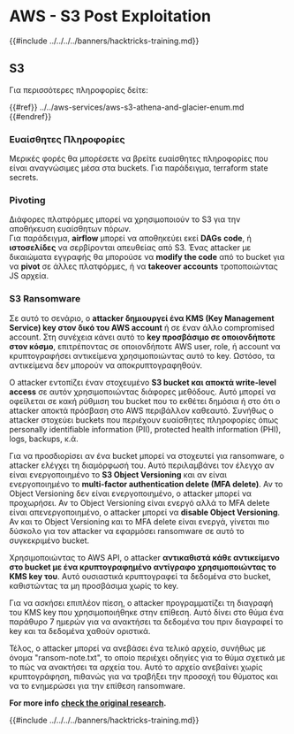 # AWS - S3 Post Exploitation

{{#include ../../../../banners/hacktricks-training.md}}

## S3

Για περισσότερες πληροφορίες δείτε:

{{#ref}}
../../aws-services/aws-s3-athena-and-glacier-enum.md
{{#endref}}

### Ευαίσθητες Πληροφορίες

Μερικές φορές θα μπορέσετε να βρείτε ευαίσθητες πληροφορίες που είναι αναγνώσιμες μέσα στα buckets. Για παράδειγμα, terraform state secrets.

### Pivoting

Διάφορες πλατφόρμες μπορεί να χρησιμοποιούν το S3 για την αποθήκευση ευαίσθητων πόρων.\
Για παράδειγμα, **airflow** μπορεί να αποθηκεύει εκεί **DAGs** **code**, ή **ιστοσελίδες** να σερβίρονται απευθείας από S3. Ένας attacker με δικαιώματα εγγραφής θα μπορούσε να **modify the code** από το bucket για να **pivot** σε άλλες πλατφόρμες, ή να **takeover accounts** τροποποιώντας JS αρχεία.

### S3 Ransomware

Σε αυτό το σενάριο, ο **attacker δημιουργεί ένα KMS (Key Management Service) key στον δικό του AWS account** ή σε έναν άλλο compromised account. Στη συνέχεια κάνει αυτό το **key προσβάσιμο σε οποιονδήποτε στον κόσμο**, επιτρέποντας σε οποιονδήποτε AWS user, role, ή account να κρυπτογραφήσει αντικείμενα χρησιμοποιώντας αυτό το key. Ωστόσο, τα αντικείμενα δεν μπορούν να αποκρυπτογραφηθούν.

Ο attacker εντοπίζει έναν στοχευμένο **S3 bucket και αποκτά write-level access** σε αυτόν χρησιμοποιώντας διάφορες μεθόδους. Αυτό μπορεί να οφείλεται σε κακή ρύθμιση του bucket που το εκθέτει δημόσια ή στο ότι ο attacker αποκτά πρόσβαση στο AWS περιβάλλον καθεαυτό. Συνήθως ο attacker στοχεύει buckets που περιέχουν ευαίσθητες πληροφορίες όπως personally identifiable information (PII), protected health information (PHI), logs, backups, κ.ά.

Για να προσδιορίσει αν ένα bucket μπορεί να στοχευτεί για ransomware, ο attacker ελέγχει τη διαμόρφωσή του. Αυτό περιλαμβάνει τον έλεγχο αν είναι ενεργοποιημένο το **S3 Object Versioning** και αν είναι ενεργοποιημένο το **multi-factor authentication delete (MFA delete)**. Αν το Object Versioning δεν είναι ενεργοποιημένο, ο attacker μπορεί να προχωρήσει. Αν το Object Versioning είναι ενεργό αλλά το MFA delete είναι απενεργοποιημένο, ο attacker μπορεί να **disable Object Versioning**. Αν και το Object Versioning και το MFA delete είναι ενεργά, γίνεται πιο δύσκολο για τον attacker να εφαρμόσει ransomware σε αυτό το συγκεκριμένο bucket.

Χρησιμοποιώντας το AWS API, ο attacker **αντικαθιστά κάθε αντικείμενο στο bucket με ένα κρυπτογραφημένο αντίγραφο χρησιμοποιώντας το KMS key του**. Αυτό ουσιαστικά κρυπτογραφεί τα δεδομένα στο bucket, καθιστώντας τα μη προσβάσιμα χωρίς το key.

Για να ασκήσει επιπλέον πίεση, ο attacker προγραμματίζει τη διαγραφή του KMS key που χρησιμοποιήθηκε στην επίθεση. Αυτό δίνει στο θύμα ένα παράθυρο 7 ημερών για να ανακτήσει τα δεδομένα του πριν διαγραφεί το key και τα δεδομένα χαθούν οριστικά.

Τέλος, ο attacker μπορεί να ανεβάσει ένα τελικό αρχείο, συνήθως με όνομα "ransom-note.txt", το οποίο περιέχει οδηγίες για το θύμα σχετικά με το πώς να ανακτήσει τα αρχεία του. Αυτό το αρχείο ανεβαίνει χωρίς κρυπτογράφηση, πιθανώς για να τραβήξει την προσοχή του θύματος και να το ενημερώσει για την επίθεση ransomware.

**For more info** [**check the original research**](https://rhinosecuritylabs.com/aws/s3-ransomware-part-1-attack-vector/)**.**

{{#include ../../../../banners/hacktricks-training.md}}
